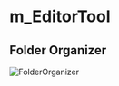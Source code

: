 # m_EditorTool

## Folder Organizer
![FolderOrganizer](https://github.com/user-attachments/assets/7bf7843b-2fcc-442f-847e-6c8229e5b4ad)
